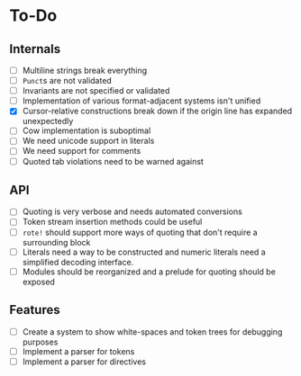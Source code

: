 # To-Do

## Internals

- [ ] Multiline strings break everything
- [ ] `Punct`s are not validated
- [ ] Invariants are not specified or validated
- [ ] Implementation of various format-adjacent systems isn't unified
- [x] Cursor-relative constructions break down if the origin line has expanded unexpectedly
- [ ] Cow implementation is suboptimal
- [ ] We need unicode support in literals
- [ ] We need support for comments
- [ ] Quoted tab violations need to be warned against

## API

- [ ] Quoting is very verbose and needs automated conversions
- [ ] Token stream insertion methods could be useful
- [ ] `rote!` should support more ways of quoting that don't require a surrounding block
- [ ] Literals need a way to be constructed and numeric literals need a simplified decoding interface.
- [ ] Modules should be reorganized and a prelude for quoting should be exposed

## Features

- [ ] Create a system to show white-spaces and token trees for debugging purposes
- [ ] Implement a parser for tokens
- [ ] Implement a parser for directives
